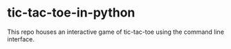 # tic-tac-toe-in-python
This repo houses an interactive game of tic-tac-toe using the command line interface.
